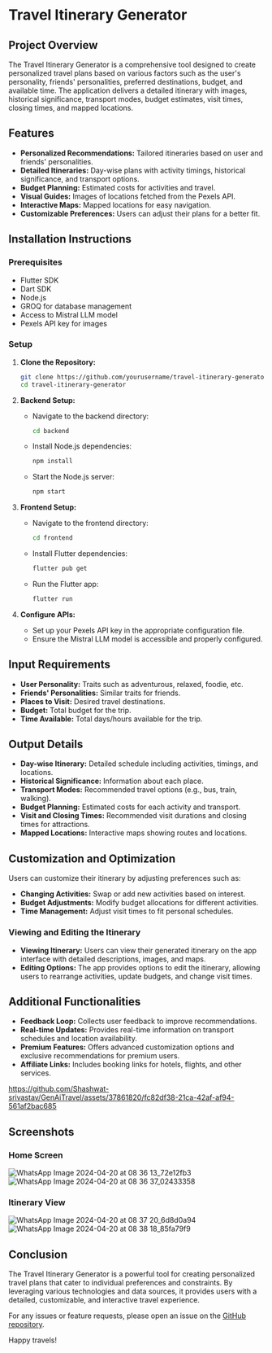 # Travel Itinerary Generator

## Project Overview

The Travel Itinerary Generator is a comprehensive tool designed to create personalized travel plans based on various factors such as the user's personality, friends' personalities, preferred destinations, budget, and available time. The application delivers a detailed itinerary with images, historical significance, transport modes, budget estimates, visit times, closing times, and mapped locations.

## Features

- **Personalized Recommendations:** Tailored itineraries based on user and friends' personalities.
- **Detailed Itineraries:** Day-wise plans with activity timings, historical significance, and transport options.
- **Budget Planning:** Estimated costs for activities and travel.
- **Visual Guides:** Images of locations fetched from the Pexels API.
- **Interactive Maps:** Mapped locations for easy navigation.
- **Customizable Preferences:** Users can adjust their plans for a better fit.

## Installation Instructions

### Prerequisites

- Flutter SDK
- Dart SDK
- Node.js
- GROQ for database management
- Access to Mistral LLM model
- Pexels API key for images

### Setup

1. **Clone the Repository:**
   ```bash
   git clone https://github.com/yourusername/travel-itinerary-generator.git
   cd travel-itinerary-generator
   ```

2. **Backend Setup:**
   - Navigate to the backend directory:
     ```bash
     cd backend
     ```
   - Install Node.js dependencies:
     ```bash
     npm install
     ```
   - Start the Node.js server:
     ```bash
     npm start
     ```

3. **Frontend Setup:**
   - Navigate to the frontend directory:
     ```bash
     cd frontend
     ```
   - Install Flutter dependencies:
     ```bash
     flutter pub get
     ```
   - Run the Flutter app:
     ```bash
     flutter run
     ```

4. **Configure APIs:**
   - Set up your Pexels API key in the appropriate configuration file.
   - Ensure the Mistral LLM model is accessible and properly configured.

## Input Requirements

- **User Personality:** Traits such as adventurous, relaxed, foodie, etc.
- **Friends' Personalities:** Similar traits for friends.
- **Places to Visit:** Desired travel destinations.
- **Budget:** Total budget for the trip.
- **Time Available:** Total days/hours available for the trip.

## Output Details

- **Day-wise Itinerary:** Detailed schedule including activities, timings, and locations.
- **Historical Significance:** Information about each place.
- **Transport Modes:** Recommended travel options (e.g., bus, train, walking).
- **Budget Planning:** Estimated costs for each activity and transport.
- **Visit and Closing Times:** Recommended visit durations and closing times for attractions.
- **Mapped Locations:** Interactive maps showing routes and locations.

## Customization and Optimization

Users can customize their itinerary by adjusting preferences such as:
- **Changing Activities:** Swap or add new activities based on interest.
- **Budget Adjustments:** Modify budget allocations for different activities.
- **Time Management:** Adjust visit times to fit personal schedules.

### Viewing and Editing the Itinerary

- **Viewing Itinerary:** Users can view their generated itinerary on the app interface with detailed descriptions, images, and maps.
- **Editing Options:** The app provides options to edit the itinerary, allowing users to rearrange activities, update budgets, and change visit times.

## Additional Functionalities

- **Feedback Loop:** Collects user feedback to improve recommendations.
- **Real-time Updates:** Provides real-time information on transport schedules and location availability.
- **Premium Features:** Offers advanced customization options and exclusive recommendations for premium users.
- **Affiliate Links:** Includes booking links for hotels, flights, and other services.





https://github.com/Shashwat-srivastav/GenAiTravel/assets/37861820/fc82df38-21ca-42af-af94-561af2bac685






## Screenshots

### Home Screen
![WhatsApp Image 2024-04-20 at 08 36 13_72e12fb3](https://github.com/Shashwat-srivastav/GenAiTravel/assets/37861820/f6ab19cb-568d-4786-8817-aa37e5d45e2c)
![WhatsApp Image 2024-04-20 at 08 36 37_02433358](https://github.com/Shashwat-srivastav/GenAiTravel/assets/37861820/3637b01f-e38f-490a-abb6-c848524313a9)


### Itinerary View
![WhatsApp Image 2024-04-20 at 08 37 20_6d8d0a94](https://github.com/Shashwat-srivastav/GenAiTravel/assets/37861820/2b7c08c4-a194-4c02-be1b-6e53e149127e)
![WhatsApp Image 2024-04-20 at 08 38 18_85fa79f9](https://github.com/Shashwat-srivastav/GenAiTravel/assets/37861820/44739bc7-713c-4411-971a-380813007c90)


## Conclusion

The Travel Itinerary Generator is a powerful tool for creating personalized travel plans that cater to individual preferences and constraints. By leveraging various technologies and data sources, it provides users with a detailed, customizable, and interactive travel experience.

For any issues or feature requests, please open an issue on the [GitHub repository](https://github.com/yourusername/travel-itinerary-generator/issues).

Happy travels!
